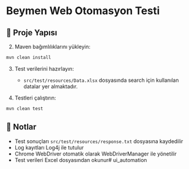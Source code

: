 # Beymen Web Otomasyon Testi

## 📁 Proje Yapısı 

2. Maven bağımlılıklarını yükleyin:
```bash
mvn clean install
```

3. Test verilerini hazırlayın:
   - `src/test/resources/Data.xlsx` dosyasında search için kullanılan datalar yer almaktadır.

4. Testleri çalıştırın:
```bash
mvn clean test
```

## 📝 Notlar

- Test sonuçları `src/test/resources/response.txt` dosyasına kaydedilir
- Log kayıtları Log4j ile tutulur
- Chrome WebDriver otomatik olarak WebDriverManager ile yönetilir
- Test verileri Excel dosyasından okunur#   u i _ a u t o m a t i o n  
 